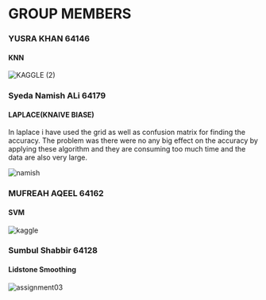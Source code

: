 # GROUP MEMBERS
### YUSRA KHAN 64146
#### KNN



![KAGGLE (2)](https://user-images.githubusercontent.com/99583325/169516473-ed6ea807-ef0d-4b3f-85d9-67c9296dfd66.jpeg)


### Syeda Namish ALi 64179
#### LAPLACE(KNAIVE BIASE)
In laplace i have used the grid as well as confusion matrix for finding the accuracy. The problem was there were no any big effect on the accuracy by applying these algorithm and they are consuming too much time and the data are also very large.


![namish](https://user-images.githubusercontent.com/99584430/169521901-4ead8cbd-d1b1-4745-99f4-e5a3e67e5d6f.jpeg)


### MUFREAH AQEEL 64162
#### SVM
![kaggle](https://user-images.githubusercontent.com/99583155/169557921-5b51268b-ff25-42bc-8454-d686025c7152.JPG)

### Sumbul Shabbir 64128
#### Lidstone Smoothing 
![assignment03](https://user-images.githubusercontent.com/99585437/169690182-6c4912b6-8f0e-47d2-bea1-f25c70e8436a.jpeg)

